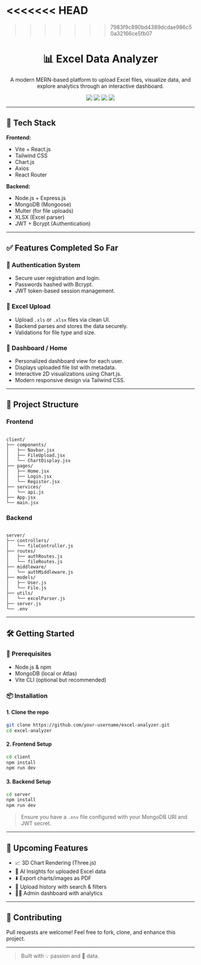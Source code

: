 <<<<<<< HEAD
=======

>>>>>>> 7983f9c890bd4389dcdae986c50a32166ce5fb07
<h1 align="center">📊 Excel Data Analyzer</h1>
<p align="center">
  A modern MERN-based platform to upload Excel files, visualize data, and explore analytics through an interactive dashboard.
</p>

<p align="center">
  <img src="https://img.shields.io/badge/MERN-Stack-green?style=flat-square" />
  <img src="https://img.shields.io/badge/Vite-React-blueviolet?style=flat-square" />
  <img src="https://img.shields.io/badge/TailwindCSS-CSS-blue?style=flat-square" />
  <img src="https://img.shields.io/badge/License-MIT-lightgrey?style=flat-square" />
</p>

---

## 🚀 Tech Stack

**Frontend:**
- Vite + React.js
- Tailwind CSS
- Chart.js
- Axios
- React Router

**Backend:**
- Node.js + Express.js
- MongoDB (Mongoose)
- Multer (for file uploads)
- XLSX (Excel parser)
- JWT + Bcrypt (Authentication)

---

## ✅ Features Completed So Far

### 🔐 Authentication System
- Secure user registration and login.
- Passwords hashed with Bcrypt.
- JWT token-based session management.

### 📁 Excel Upload
- Upload `.xls` or `.xlsx` files via clean UI.
- Backend parses and stores the data securely.
- Validations for file type and size.

### 🧮 Dashboard / Home
- Personalized dashboard view for each user.
- Displays uploaded file list with metadata.
- Interactive 2D visualizations using Chart.js.
- Modern responsive design via Tailwind CSS.

---

## 📁 Project Structure

### Frontend
```

client/
├── components/
│   ├── Navbar.jsx
│   ├── FileUpload.jsx
│   └── ChartDisplay.jsx
├── pages/
│   ├── Home.jsx
│   ├── Login.jsx
│   └── Register.jsx
├── services/
│   └── api.js
├── App.jsx
└── main.jsx

```

### Backend
```

server/
├── controllers/
│   └── fileController.js
├── routes/
│   ├── authRoutes.js
│   └── fileRoutes.js
├── middleware/
│   └── authMiddleware.js
├── models/
│   ├── User.js
│   └── File.js
├── utils/
│   └── excelParser.js
├── server.js
└── .env

````

---

## 🛠️ Getting Started

### 🔧 Prerequisites
- Node.js & npm
- MongoDB (local or Atlas)
- Vite CLI (optional but recommended)

### 📦 Installation

#### 1. Clone the repo
```bash
git clone https://github.com/your-username/excel-analyzer.git
cd excel-analyzer
````

#### 2. Frontend Setup

```bash
cd client
npm install
npm run dev
```

#### 3. Backend Setup

```bash
cd server
npm install
npm run dev
```

> Ensure you have a `.env` file configured with your MongoDB URI and JWT secret.

---

## 🚧 Upcoming Features

* 📈 3D Chart Rendering (Three.js)
* 🧠 AI Insights for uploaded Excel data
* ⬇️ Export charts/images as PDF
* 📜 Upload history with search & filters
* 🧑‍💼 Admin dashboard with analytics

---

## 🤝 Contributing

Pull requests are welcome!
Feel free to fork, clone, and enhance this project.

---

> Built with 💡 passion and 📂 data.

```

